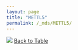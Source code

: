 ```yaml
---
layout: page
title: "METTL5"
permalink: /_mds/METTL5/
---
```


![](../../alns_9.28.22/aln_5HSAA065303_0.987.png?raw=true
)
[Back to Table](../../display)
